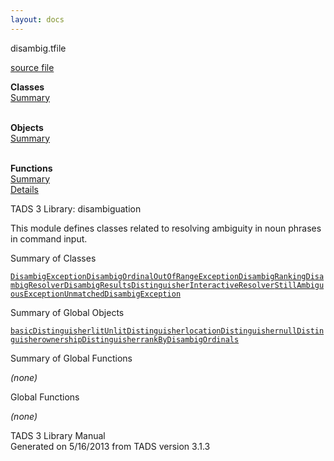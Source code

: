 ```yaml
---
layout: docs
---
```

<span class="title">disambig.t</span><span class="type">file</span>

[source file](../source/disambig.t.html)

**Classes**  
[Summary](#_ClassSummary_)  
 

**Objects**  
[Summary](#_ObjectSummary_)  
 

**Functions**  
[Summary](#_FunctionSummary_)  
[Details](#_Functions_)

<div class="fdesc">

TADS 3 Library: disambiguation

This module defines classes related to resolving ambiguity in noun
phrases in command input.

</div>

<span id="_ClassSummary_"></span>

<div class="mjhd">

<span class="hdln">Summary of Classes</span>  

</div>

[`DisambigException`](../object/DisambigException.html)[`DisambigOrdinalOutOfRangeException`](../object/DisambigOrdinalOutOfRangeException.html)[`DisambigRanking`](../object/DisambigRanking.html)[`DisambigResolver`](../object/DisambigResolver.html)[`DisambigResults`](../object/DisambigResults.html)[`Distinguisher`](../object/Distinguisher.html)[`InteractiveResolver`](../object/InteractiveResolver.html)[`StillAmbiguousException`](../object/StillAmbiguousException.html)[`UnmatchedDisambigException`](../object/UnmatchedDisambigException.html)
<span id="_ObjectSummary_"></span>

<div class="mjhd">

<span class="hdln">Summary of Global Objects</span>  

</div>

[`basicDistinguisher`](../object/basicDistinguisher.html)[`litUnlitDistinguisher`](../object/litUnlitDistinguisher.html)[`locationDistinguisher`](../object/locationDistinguisher.html)[`nullDistinguisher`](../object/nullDistinguisher.html)[`ownershipDistinguisher`](../object/ownershipDistinguisher.html)[`rankByDisambigOrdinals`](../object/rankByDisambigOrdinals.html)
<span id="FunctionSummary_"></span>

<div class="mjhd">

<span class="hdln">Summary of Global Functions</span>  

</div>

*(none)* <span id="_Functions_"></span>

<div class="mjhd">

<span class="hdln">Global Functions</span>  

</div>

*(none)*

<div class="ftr">

TADS 3 Library Manual  
Generated on 5/16/2013 from TADS version 3.1.3

</div>
